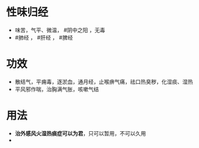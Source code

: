 # 性味归经
- 味苦，气平、微温， #阴中之阳 ，无毒
- #肺经 ， #肝经 ， #脾经 
# 功效
- 散结气，平痈毒，逐淤血，通月经，止喉痹气痛，祛口热臭秽，化湿痰、湿热
- 平风邪作喘，治胸满气胀，咳嗽气结
# 用法
- **治外感风火湿热痰症可以为君**，只可以暂用，不可以久用
- 
